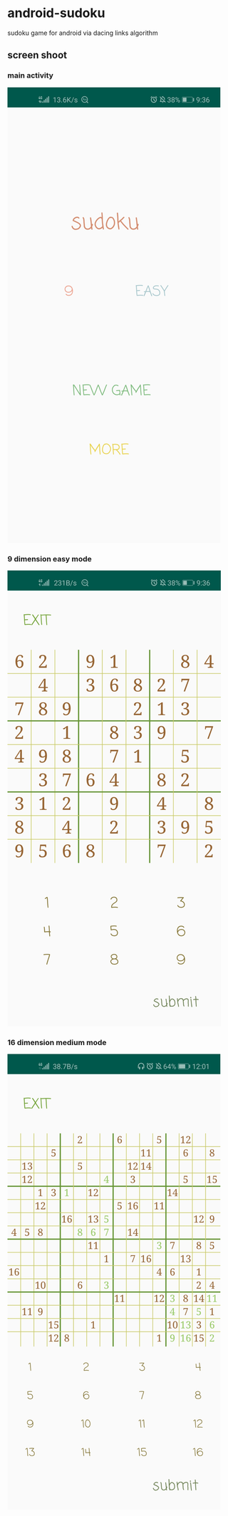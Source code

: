 # android-sudoku
sudoku game for android via dacing links algorithm
## screen shoot
### main activity
![](https://github.com/Hikarie/android-sudoku/blob/master/main.png)
### 9 dimension easy mode
![](https://github.com/Hikarie/android-sudoku/blob/master/nine-dimension-easy.png)
### 16 dimension medium mode
![](https://github.com/Hikarie/android-sudoku/blob/master/sixteen-dimension-medium.png)
